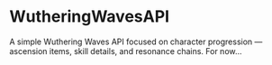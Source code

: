 # WutheringWavesAPI
A simple Wuthering Waves API focused on character progression — ascension items, skill details, and resonance chains. For now...
